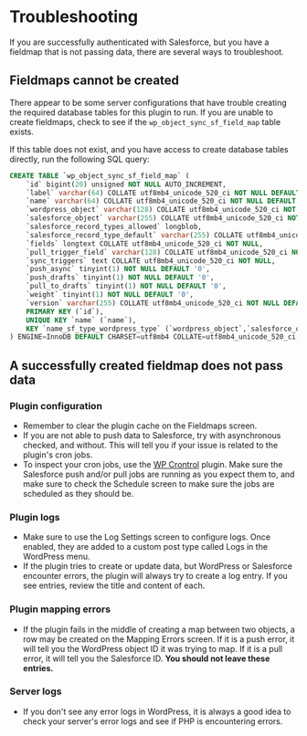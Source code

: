 # Troubleshooting

If you are successfully authenticated with Salesforce, but you have a fieldmap that is not passing data, there are several ways to troubleshoot.

## Fieldmaps cannot be created

There appear to be some server configurations that have trouble creating the required database tables for this plugin to run. If you are unable to create fieldmaps, check to see if the `wp_object_sync_sf_field_map` table exists.

If this table does not exist, and you have access to create database tables directly, run the following SQL query:

```sql
CREATE TABLE `wp_object_sync_sf_field_map` (
	`id` bigint(20) unsigned NOT NULL AUTO_INCREMENT,
	`label` varchar(64) COLLATE utf8mb4_unicode_520_ci NOT NULL DEFAULT '',
	`name` varchar(64) COLLATE utf8mb4_unicode_520_ci NOT NULL DEFAULT '',
	`wordpress_object` varchar(128) COLLATE utf8mb4_unicode_520_ci NOT NULL DEFAULT '',
	`salesforce_object` varchar(255) COLLATE utf8mb4_unicode_520_ci NOT NULL DEFAULT '',
	`salesforce_record_types_allowed` longblob,
	`salesforce_record_type_default` varchar(255) COLLATE utf8mb4_unicode_520_ci NOT NULL DEFAULT '',
	`fields` longtext COLLATE utf8mb4_unicode_520_ci NOT NULL,
	`pull_trigger_field` varchar(128) COLLATE utf8mb4_unicode_520_ci NOT NULL DEFAULT 'LastModifiedDate',
	`sync_triggers` text COLLATE utf8mb4_unicode_520_ci NOT NULL,
	`push_async` tinyint(1) NOT NULL DEFAULT '0',
	`push_drafts` tinyint(1) NOT NULL DEFAULT '0',
	`pull_to_drafts` tinyint(1) NOT NULL DEFAULT '0',
	`weight` tinyint(1) NOT NULL DEFAULT '0',
	`version` varchar(255) COLLATE utf8mb4_unicode_520_ci NOT NULL DEFAULT '',
	PRIMARY KEY (`id`),
	UNIQUE KEY `name` (`name`),
	KEY `name_sf_type_wordpress_type` (`wordpress_object`,`salesforce_object`)
) ENGINE=InnoDB DEFAULT CHARSET=utf8mb4 COLLATE=utf8mb4_unicode_520_ci;
```

## A successfully created fieldmap does not pass data

### Plugin configuration
- Remember to clear the plugin cache on the Fieldmaps screen.
- If you are not able to push data to Salesforce, try with asynchronous checked, and without. This will tell you if your issue is related to the plugin's cron jobs.
- To inspect your cron jobs, use the [WP Crontrol](https://wordpress.org/plugins/wp-crontrol/) plugin. Make sure the Salesforce push and/or pull jobs are running as you expect them to, and make sure to check the Schedule screen to make sure the jobs are scheduled as they should be.

### Plugin logs
- Make sure to use the Log Settings screen to configure logs. Once enabled, they are added to a custom post type called Logs in the WordPress menu.
- If the plugin tries to create or update data, but WordPress or Salesforce encounter errors, the plugin will always try to create a log entry. If you see entries, review the title and content of each.

### Plugin mapping errors
- If the plugin fails in the middle of creating a map between two objects, a row may be created on the Mapping Errors screen. If it is a push error, it will tell you the WordPress object ID it was trying to map. If it is a pull error, it will tell you the Salesforce ID. **You should not leave these entries.**

### Server logs
- If you don't see any error logs in WordPress, it is always a good idea to check your server's error logs and see if PHP is encountering errors.
